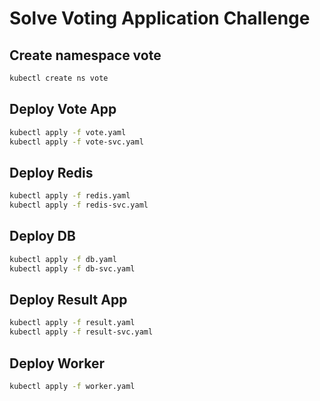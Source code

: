 # Solve Voting Application Challenge

## Create namespace vote

```bash
kubectl create ns vote
```

## Deploy Vote App

```bash
kubectl apply -f vote.yaml
kubectl apply -f vote-svc.yaml
```

## Deploy Redis

```bash
kubectl apply -f redis.yaml
kubectl apply -f redis-svc.yaml
```

## Deploy DB

```bash
kubectl apply -f db.yaml
kubectl apply -f db-svc.yaml
```

## Deploy Result App 

```bash
kubectl apply -f result.yaml
kubectl apply -f result-svc.yaml
```

## Deploy Worker

```bash
kubectl apply -f worker.yaml
```
